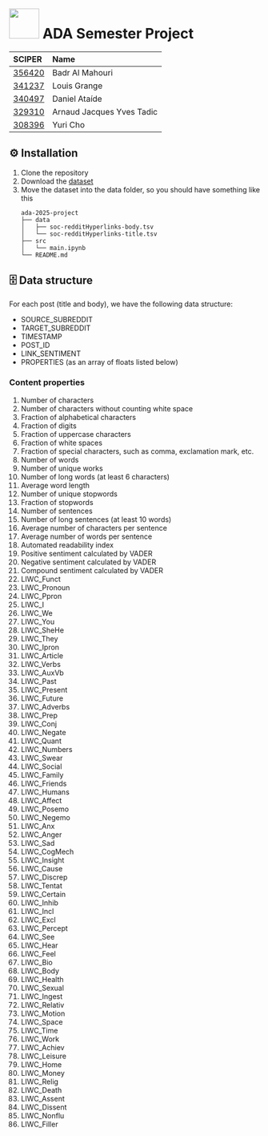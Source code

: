 

# <img src="https://epfl-ada.github.io/assets/img/ada.svg" width="60" /> ADA Semester Project

| SCIPER | Name |
| :-- | :-- |
| [356420](https://people.epfl.ch/badr.almahouri) | Badr Al Mahouri |
| [341237](https://people.epfl.ch/louis.grange) | Louis Grange |
| [340497](https://people.epfl.ch/daniel.alvesataide) | Daniel Ataíde |
| [329310](https://people.epfl.ch/arnaud.tadic) | Arnaud Jacques Yves Tadic |
| [308396](https://people.epfl.ch/yuri.cho) | Yuri Cho |

## ⚙️ Installation

1. Clone the repository
2. Download the [dataset](https://snap.stanford.edu/data/soc-RedditHyperlinks.html)
3. Move the dataset into the data folder, so you should have something like this
    ```
    ada-2025-project
    ├── data
    │   ├── soc-redditHyperlinks-body.tsv
    │   └── soc-redditHyperlinks-title.tsv
    ├── src
    │   └── main.ipynb
    └── README.md
    ```

## 🗄️ Data structure

For each post (title and body), we have the following data structure:

- SOURCE_SUBREDDIT
- TARGET_SUBREDDIT
- TIMESTAMP
- POST_ID
- LINK_SENTIMENT 
- PROPERTIES (as an array of floats listed below)

### Content properties
1. Number of characters
2. Number of characters without counting white space
3. Fraction of alphabetical characters
4. Fraction of digits
5. Fraction of uppercase characters
6. Fraction of white spaces
7. Fraction of special characters, such as comma, exclamation mark, etc.
8. Number of words
9. Number of unique works
10. Number of long words (at least 6 characters)
11. Average word length
12. Number of unique stopwords
13. Fraction of stopwords
14. Number of sentences
15. Number of long sentences (at least 10 words)
16. Average number of characters per sentence
17. Average number of words per sentence
18. Automated readability index
19. Positive sentiment calculated by VADER
20. Negative sentiment calculated by VADER
21. Compound sentiment calculated by VADER
22. LIWC_Funct
23. LIWC_Pronoun
24. LIWC_Ppron
25. LIWC_I
26. LIWC_We
27. LIWC_You
28. LIWC_SheHe
29. LIWC_They
30. LIWC_Ipron
31. LIWC_Article
32. LIWC_Verbs
33. LIWC_AuxVb
34. LIWC_Past
35. LIWC_Present
36. LIWC_Future
37. LIWC_Adverbs
38. LIWC_Prep
39. LIWC_Conj
40. LIWC_Negate
41. LIWC_Quant
42. LIWC_Numbers
43. LIWC_Swear
44. LIWC_Social
45. LIWC_Family
46. LIWC_Friends
47. LIWC_Humans
48. LIWC_Affect
49. LIWC_Posemo
50. LIWC_Negemo
51. LIWC_Anx
52. LIWC_Anger
53. LIWC_Sad
54. LIWC_CogMech
55. LIWC_Insight
56. LIWC_Cause
57. LIWC_Discrep
58. LIWC_Tentat
59. LIWC_Certain
60. LIWC_Inhib
61. LIWC_Incl
62. LIWC_Excl
63. LIWC_Percept
64. LIWC_See
65. LIWC_Hear
66. LIWC_Feel
67. LIWC_Bio
68. LIWC_Body
69. LIWC_Health
70. LIWC_Sexual
71. LIWC_Ingest
72. LIWC_Relativ
73. LIWC_Motion
74. LIWC_Space
75. LIWC_Time
76. LIWC_Work
77. LIWC_Achiev
78. LIWC_Leisure
79. LIWC_Home
80. LIWC_Money
81. LIWC_Relig
82. LIWC_Death
83. LIWC_Assent
84. LIWC_Dissent
85. LIWC_Nonflu
86. LIWC_Filler
